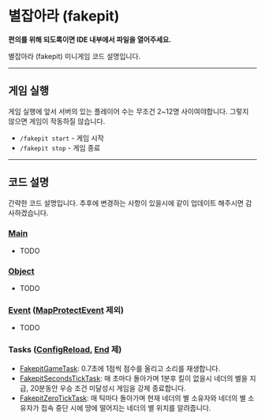 # 별잡아라 (fakepit)

**편의를 위해 되도록이면 IDE 내부에서 파일을 열어주세요.**

별잡아라 (fakepit) 미니게임 코드 설명입니다.

---

## 게임 실행

게임 실행에 앞서 서버의 있는 플레이어 수는 무조건 2~12명 사이여야합니다. 그렇지 않으면 게임이 작동하질 않습니다.

- `/fakepit start` - 게임 시작
- `/fakepit stop` - 게임 종료

---

## 코드 설명

간략한 코드 설명입니다. 추후에 변경하는 사항이 있을시에 같이 업데이트 해주시면 감사하겠습니다.

### [Main](src/main/kotlin/world/komq/server/fakepit/plugin/FakepitPluginMain.kt)

- TODO

### [Object](src/main/kotlin/world/komq/server/fakepit/plugin/objects/FakepitGameContentManager.kt)

- TODO

### [Event](src/main/kotlin/world/komq/server/fakepit/plugin/events/FakepitEvent.kt) ([MapProtectEvent](src/main/kotlin/world/komq/server/fakepit/plugin/events/FakepitMapProtectEvent.kt) 제외)

- TODO

### Tasks ([ConfigReload](src/main/kotlin/world/komq/server/fakepit/plugin/tasks/FakepitConfigReloadTask.kt), [End](src/main/kotlin/world/komq/server/fakepit/plugin/tasks/FakepitEndTask.kt) 제)

- [FakepitGameTask](src/main/kotlin/world/komq/server/fakepit/plugin/tasks/FakepitGameTask.kt): 0.7초에 1점씩 점수를 올리고 소리를 재생합니다.
- [FakepitSecondsTickTask](src/main/kotlin/world/komq/server/fakepit/plugin/tasks/FakepitSecondsTickTask.kt): 매 초마다 돌아가며 1분후 킬이 없을시 네더의 별을 지급, 20분동안 우승 조건 미달성시 게임을 강제 종료합니다.
- [FakepitZeroTickTask](src/main/kotlin/world/komq/server/fakepit/plugin/tasks/FakepitZeroTickTask.kt): 매 틱마다 돌아가며 현재 네더의 별 소유자와 네더의 별 소유자가 접속 중단 시에 땅에 떨어지는 네더의 별 위치를 알려줍니다.
